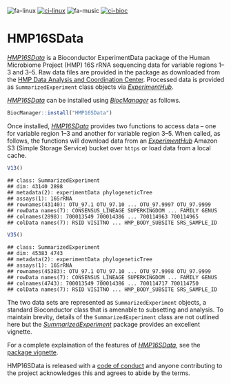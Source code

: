 ![fa-linux](https://tinyurl.com/yadaat78)
[![ci-linux](https://tinyurl.com/y7wya2kf)](https://tinyurl.com/ybau2brs)
![fa-music](https://tinyurl.com/ybhw6acv)
[![ci-bioc](https://tinyurl.com/yc58tygg)](https://tinyurl.com/ybfcpt7k)

# HMP16SData

*[HMP16SData](http://bioconductor.org/packages/HMP16SData)* is a Bioconductor
ExperimentData package of the Human Microbiome Project (HMP) 16S rRNA sequencing
data for variable regions 1–3 and 3–5. Raw data files are provided in the
package as downloaded from the
[HMP Data Analysis and Coordination Center](https://tinyurl.com/y7ev836z).
Processed data is provided as `SummarizedExperiment` class objects via
*[ExperimentHub](http://bioconductor.org/packages/ExperimentHub)*.

*[HMP16SData](http://bioconductor.org/packages/HMP16SData)* can be installed
using *[BiocManager](https://cran.r-project.org/package=BiocManager)* as
follows.

```r
BiocManager::install("HMP16SData")
```

Once installed, *[HMP16SData](http://bioconductor.org/packages/HMP16SData)*
provides two functions to access data – one for variable region 1–3 and another
for variable region 3–5. When called, as follows, the functions will download
data from an *[ExperimentHub](http://bioconductor.org/packages/ExperimentHub)*
Amazon S3 (Simple Storage Service) bucket over `https` or load data from a local
cache.

```r
V13()
```

```
## class: SummarizedExperiment
## dim: 43140 2898
## metadata(2): experimentData phylogeneticTree
## assays(1): 16SrRNA
## rownames(43140): OTU_97.1 OTU_97.10 ... OTU_97.9997 OTU_97.9999
## rowData names(7): CONSENSUS_LINEAGE SUPERKINGDOM ... FAMILY GENUS
## colnames(2898): 700013549 700014386 ... 700114963 700114965
## colData names(7): RSID VISITNO ... HMP_BODY_SUBSITE SRS_SAMPLE_ID
```

```r
V35()
```

```
## class: SummarizedExperiment
## dim: 45383 4743
## metadata(2): experimentData phylogeneticTree
## assays(1): 16SrRNA
## rownames(45383): OTU_97.1 OTU_97.10 ... OTU_97.9998 OTU_97.9999
## rowData names(7): CONSENSUS_LINEAGE SUPERKINGDOM ... FAMILY GENUS
## colnames(4743): 700013549 700014386 ... 700114717 700114750
## colData names(7): RSID VISITNO ... HMP_BODY_SUBSITE SRS_SAMPLE_ID
```

The two data sets are represented as `SummarizedExperiment` objects, a standard
Bioconductor class that is amenable to subsetting and analysis. To maintain
brevity, details of the `SummarizedExperiment` class are not outlined here but
the
*[SummarizedExperiment](http://bioconductor.org/packages/SummarizedExperiment)*
package provides an excellent vignette.

For a complete explaination of the features of
*[HMP16SData](http://bioconductor.org/packages/HMP16SData)*, see the
[package vignette](https://tinyurl.com/yaob5n77).

HMP16SData is released with a [code of conduct](CODE_OF_CONDUCT.md) and anyone
contributing to the project acknowledges this and agrees to abide by the terms.
